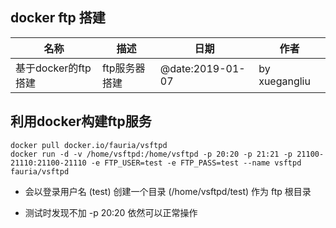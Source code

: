 docker ftp 搭建
---
|名称|描述|日期|作者|
|---|---|---|---|
|基于docker的ftp搭建|ftp服务器搭建|@date:2019-01-07|by xuegangliu|

## 利用docker构建ftp服务

```
docker pull docker.io/fauria/vsftpd
docker run -d -v /home/vsftpd:/home/vsftpd -p 20:20 -p 21:21 -p 21100-21110:21100-21110 -e FTP_USER=test -e FTP_PASS=test --name vsftpd fauria/vsftpd
```

- 会以登录用户名 (test) 创建一个目录 (/home/vsftpd/test) 作为 ftp 根目录

- 测试时发现不加 -p 20:20 依然可以正常操作
